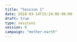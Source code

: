 ```yaml
---
title: "Session 1"
date: 2018-03-14T15:24:06-06:00
draft: true
type: sessions
session: 0
campaign: "mother-earth"
---
```


